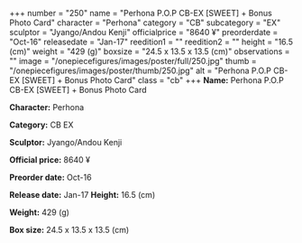 +++
number = "250"
name = "Perhona P.O.P CB-EX [SWEET] &#43; Bonus Photo Card"
character = "Perhona"
category = "CB"
subcategory = "EX"
sculptor = "Jyango/Andou Kenji"
officialprice = "8640 ¥"
preorderdate = "Oct-16"
releasedate = "Jan-17"
reedition1 = ""
reedition2 = ""
height = "16.5 (cm)"
weight = "429 (g)"
boxsize = "24.5 x 13.5 x 13.5 (cm)"
observations = ""
image = "/onepiecefigures/images/poster/full/250.jpg"
thumb = "/onepiecefigures/images/poster/thumb/250.jpg"
alt = "Perhona P.O.P CB-EX [SWEET] &#43; Bonus Photo Card"
class = "cb"
+++
**Name:** Perhona P.O.P CB-EX [SWEET] &#43; Bonus Photo Card

**Character:** Perhona

**Category:** CB  EX 

**Sculptor:** Jyango/Andou Kenji

**Official price:** 8640 ¥

**Preorder date:** Oct-16

**Release date:** Jan-17
**Height:** 16.5 (cm)

**Weight:** 429 (g)

**Box size:** 24.5 x 13.5 x 13.5 (cm)

